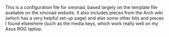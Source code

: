 This is a configuration file for xmonad, based largely on the template file available on the xmonad website.  It also includes pieces from the Arch wiki (which has a very helpful set-up page) and also some other bits and pieces I found elsewhere (such as the media keys, which work really well on my Asus ROG laptop.
